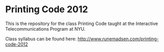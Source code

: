 Printing Code 2012
==================

This is the repository for the class Printing Code taught at the Interactive Telecommunications Program at NYU.

Class syllabus can be found here:
http://www.runemadsen.com/printing-code-2012